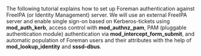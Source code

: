 
The following tutorial explains how to set up Foreman authentication against FreeIPA (or Identity Management) server. We will use an external FreeIPA server and enable single sign-on based on Kerberos-tickets using **mod_auth_kerb**, access control with **mod_authnz_pam**, PAM (pluggable authentication module) authentication via **mod_intercept_form_submit**, and automatic population of Foreman users and their attributes with the help of **mod_lookup_identity** and **sssd-dbus**.


